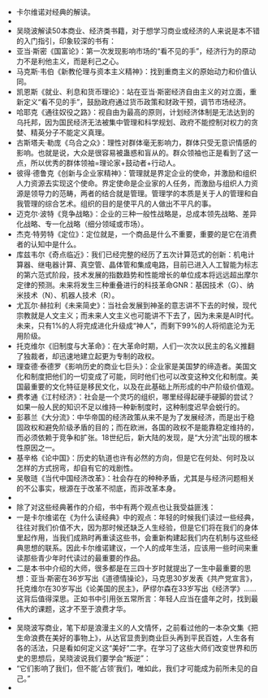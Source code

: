 - 卡尔维诺对经典的解读。
-
- 吴晓波解读50本商业、经济类书籍，对于想学习商业或经济的人来说是本不错的入门指引，印象较深的书有：
- 亚当·斯密《国富论》：第一次发现影响市场的“看不见的手”，经济行为的原动力不是利他主义，而是利己之心。
- 马克斯·韦伯《新教伦理与资本主义精神》：找到重商主义的原始动力和价值认同。
- 凯恩斯《就业、利息和货币理论》：站在亚当·斯密经济自由主义的对立面，重新定义“看不见的手”，鼓励政府通过货币政策和财政干预，调节市场经济。
- 哈耶克《通往奴役之路》：视自由为最高的原则，计划经济体制是无法达到的乌托邦，因为国民经济无法被集中管理和科学规划、政府不能控制对权力的贪婪、精英分子不能定义真理。
- 古斯塔夫·勒庞《乌合之众》：理性对群体毫无影响力，群体只受无意识情感的影响。也就是说，大众是很容易被蛊惑和盲从的。群众领袖也正是看到了这一点，所以优秀的群体领袖=理论家+鼓动者+行动人。
- 彼得·德鲁克《创新与企业家精神》：管理就是界定企业的使命，并激励和组织人力资源去实现这个使命。界定使命是企业家的人任务，而激励与组织人力资源是领导力的范畴，两者的结合就是管理。管理学的本质是关于人的管理和自我管理的综合艺术。组织的目的是使平凡的人做出不平凡的事。
- 迈克尔·波特《竞争战略》：企业的三种一般性战略是，总成本领先战略、差异化战略、专一化战略（细分领域或市场）。
- 杰克·特劳特《定位》：定位就是，一个商品是什么不重要，重要的是它在消费者的认知中是什么。
- 库兹韦尔《奇点临近》：我们已经完整的经历了五次计算范式的创新：机电计算器、继电器计算、真空管、晶体管和集成电路，目前已进入人工智能为标志的第六范式阶段，技术发展的指数趋势和性能增长的单位成本将远远超出摩尔定律的预测。未来将发生三种重叠进行的科技革命GNR：基因技术（G）、纳米技术（N）、机器人技术（R）。
- 尤瓦尔·赫拉利《未来简史》：当社会发展到神圣的意志讲不下去的时候，现代宗教就是人文主义；而未来人文主义也可能讲不下去了，因为未来是AI时代。未来，只有1%的人将完成进化升级成“神人”，而剩下99%的人将彻底沦为无用阶级。
- 托克维尔《旧制度与大革命》：在大革命时期，人们一次次以民主的名义推翻了独裁者，却迅速地建立起更为专制的政权。
- 理查德·泰德罗《影响历史的商业七巨头》：企业家是美国梦的缔造者。美国文化和制度把他们的一切变成了可能，同时他们也可以改变这种文化和制度。美国最重要的文化特征是移民文化，以及在此基础上所形成的中产阶级价值观。
- 费孝通《江村经济》：社会是一个灵巧的组织，哪里经得起硬手硬脚的尝试？如果一般人民的知识不足以维持一种新制度时，这种制度迟早会蜕行的。
- 彭慕兰《大分流》：中华帝国的经济政策从来不是为了发展经济，而是出于稳固政权和避免阶级矛盾的目的；而在欧洲，各国的政权不是能靠稳定维持的，而必须依赖于竞争和扩张。18世纪后，新大陆的发现，是“大分流”出现的根本性原因之一。
- 基辛格《论中国》：历史的轨道也许有必然的方向，但是它在何处、何时及以怎样的方式拐弯，却自有它的戏剧性。
- 吴敬琏《当代中国经济改革》：社会存在的种种矛盾，尤其是与经济问题相关的不公事实，根源在于改革不彻底，而非改革本身。
-
- 除了对这些经典著作的介绍，书中有两个观点也让我受益匪浅：
- 一是卡尔维诺在《为什么读经典》中的观点：年轻的时候我们读过一些经典，往往对我们价值不大，因为那时候还缺乏人生经验，但是它们将在我们的身体里起作用，当我们成熟时再重读这些书，会重新构建起我们内在机制与这些经典思想的联系。因此卡尔维诺建议，一个人的成年生活，应该用一些时间来重读那些青少年时代读过的最重要的作品。
- 二是本书中介绍的大师，很多都是在三四十岁时就提出了一生中最重要的思想：亚当·斯密在36岁写出《道德情操论》，马克思30岁发表《共产党宣言》，托克维尔在30岁写出《论美国的民主》，萨缪尔森在33岁写出《经济学》……这背后值得深思。正如书中引用张五常所言：年轻人应当在盛年之时，找到最伟大的课题，这才不至于浪费才华。
-
- 吴晓波写商业，笔下却是浪漫主义的人文情怀，之前看过他的一本杂文集《把生命浪费在美好的事物上》，从达官显贵到商业巨头再到平民百姓，人生各有各的活法，只是看如何定义这“美好”二字。在学习了这些大师们改变世界和历史的思想后，吴晓波说我们要学会“叛逆”：
- “它们影响了我们，但不能‘占领’我们，唯如此，我们才可能成为前所未见的自己。”
-
